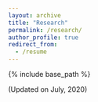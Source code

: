 ```yaml
---
layout: archive
title: "Research"
permalink: /research/
author_profile: true
redirect_from:
  - /resume
---
```


{% include base_path %}

(Updated on July, 2020)

